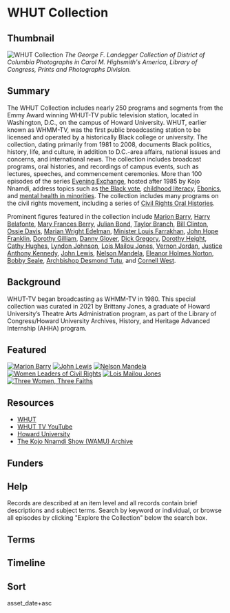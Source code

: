 # WHUT Collection

## Thumbnail

![WHUT Collection](https://s3.amazonaws.com/americanarchive.org/special-collections/WHUT_collection.jpg "WHUT Collection")
*The George F. Landegger Collection of District of Columbia Photographs in Carol M. Highsmith's America, Library of Congress, Prints and Photographs Division.*

## Summary

The WHUT Collection includes nearly 250 programs and segments from the Emmy Award winning WHUT-TV public television station, located in Washington, D.C., on the campus of Howard University. WHUT, earlier known as WHMM-TV, was the first public broadcasting station to be licensed and operated by a historically Black college or university. The collection, dating primarily from 1981 to 2008, documents Black politics, history, life, and culture, in addition to D.C.-area affairs, national issues and concerns, and international news. The collection includes broadcast programs, oral histories, and recordings of campus events, such as lectures, speeches, and commencement ceremonies. More than 100 episodes of the series [Evening Exchange](https://americanarchive.org/catalog?f%5Bseries_titles%5D%5B%5D=Evening+Exchange&per_page=100&sort=asset_date+asc&f%5baccess_types%5d%5b%5d=online), hosted after 1985 by Kojo Nnamdi, address topics such as [the Black vote](https://americanarchive.org/catalog/cpb-aacip-293-21tdz2qh), [childhood literacy](https://americanarchive.org/catalog/cpb-aacip-293-375tb6ts), [Ebonics](https://americanarchive.org/catalog/cpb-aacip-293-27zkh42c), and [mental health in minorities](https://americanarchive.org/catalog/cpb-aacip_293-h707w67k8j). The collection includes many programs on the civil rights movement, including a series of [Civil Rights Oral Histories](https://americanarchive.org/catalog?utf8=%E2%9C%93&f%5Bcontributing_organizations%5D%5B%5D=WHUT+%28DC%29&f%5Baccess_types%5D%5B%5D=online&q=%2Btitles%3A%22civil+rights+oral+histories%22). 

Prominent figures featured in the collection include [Marion Barry](https://americanarchive.org/catalog?utf8=%E2%9C%93&f%5Bcontributing_organizations%5D%5B%5D=WHUT+%28DC%29&f%5Baccess_types%5D%5B%5D=online&q=%2Btitles%3A%22marion+barry%22), [Harry Belafonte](https://americanarchive.org/catalog?q=%22harry+belafonte+master+class%22&utf8=%E2%9C%93&f%5baccess_types%5d%5b%5d=online), [Mary Frances Berry](https://americanarchive.org/catalog/cpb-aacip-293-k93125qs3c), [Julian Bond](https://americanarchive.org/catalog?utf8=%E2%9C%93&f%5Bcontributing_organizations%5D%5B%5D=WHUT+%28DC%29&f%5Baccess_types%5D%5B%5D=online&q=%2Btitles%3A%22julian+bond%22), [Taylor Branch](https://americanarchive.org/catalog/cpb-aacip_293-sn00z71g7n), [Bill Clinton](https://americanarchive.org/catalog?utf8=%E2%9C%93&f%5Bcontributing_organizations%5D%5B%5D=WHUT+%28DC%29&f%5Baccess_types%5D%5B%5D=online&q=%2Btitles%3A%22bill+clinton%22), [Ossie Davis](https://americanarchive.org/catalog?utf8=%E2%9C%93&f%5Bcontributing_organizations%5D%5B%5D=WHUT+%28DC%29&f%5Baccess_types%5D%5B%5D=online&q=%2Btitles%3A%22ossie+davis%22), [Marian Wright Edelman](https://americanarchive.org/catalog/cpb-aacip-293-gx44q7r45b), [Minister Louis Farrakhan](https://americanarchive.org/catalog?utf8=%E2%9C%93&f%5Bcontributing_organizations%5D%5B%5D=WHUT+%28DC%29&f%5Baccess_types%5D%5B%5D=online&q=%2Btitles%3A%22farrakhan%22), [John Hope Franklin](https://americanarchive.org/catalog?utf8=%E2%9C%93&f%5Bcontributing_organizations%5D%5B%5D=WHUT+%28DC%29&f%5Baccess_types%5D%5B%5D=online&q=%2Btitles%3A%22john+hope+franklin%22), [Dorothy Gilliam](https://americanarchive.org/catalog/cpb-aacip-293-wp9t14v61h), [Danny Glover](https://americanarchive.org/catalog/cpb-aacip-293-4746q1sr37), [Dick Gregory](https://americanarchive.org/catalog/cpb-aacip-293-1j97659n80), [Dorothy Height](https://americanarchive.org/catalog?utf8=%E2%9C%93&f%5Bcontributing_organizations%5D%5B%5D=WHUT+%28DC%29&f%5Baccess_types%5D%5B%5D=online&q=%2Btitles%3A%22dorothy+height%22), [Cathy Hughes](https://americanarchive.org/catalog/cpb-aacip-293-6341p02r), [Lyndon Johnson](https://americanarchive.org/catalog/cpb-aacip-293-st7dr2ps62), [Lois Mailou Jones](https://americanarchive.org/catalog/cpb-aacip-293-t727941d1q), [Vernon Jordan](https://americanarchive.org/catalog?utf8=%E2%9C%93&f%5Bcontributing_organizations%5D%5B%5D=WHUT+%28DC%29&f%5Baccess_types%5D%5B%5D=online&q=%2Btitles%3A%22vernon+jordan%22), [Justice Anthony Kennedy](https://americanarchive.org/catalog/cpb-aacip_293-02q574fr), [John Lewis](https://americanarchive.org/catalog?utf8=%E2%9C%93&f%5Bcontributing_organizations%5D%5B%5D=WHUT+%28DC%29&f%5Baccess_types%5D%5B%5D=online&q=%2Btitles%3A%22john+lewis%22), [Nelson Mandela](https://americanarchive.org/catalog?utf8=%E2%9C%93&f%5Bcontributing_organizations%5D%5B%5D=WHUT+%28DC%29&f%5Baccess_types%5D%5B%5D=online&q=%2Btitles%3A%22nelson+mandela%22), [Eleanor Holmes Norton](https://americanarchive.org/catalog?utf8=%E2%9C%93&f%5Bcontributing_organizations%5D%5B%5D=WHUT+%28DC%29&f%5Baccess_types%5D%5B%5D=online&q=%2Btitles%3A%22eleanor+holmes+norton%22), [Bobby Seale](https://americanarchive.org/catalog/cpb-aacip-293-n58cf9jn81), [Archbishop Desmond Tutu](https://americanarchive.org/catalog/cpb-aacip_293-784j16wd), and [Cornell West](https://americanarchive.org/catalog?utf8=%E2%9C%93&f%5Bcontributing_organizations%5D%5B%5D=WHUT+%28DC%29&f%5Baccess_types%5D%5B%5D=online&q=%2Btitles%3A%22cornell+west%22).  

## Background
  
WHUT-TV began broadcasting as WHMM-TV in 1980. This special collection was curated in 2021 by Brittany Jones, a graduate of Howard University’s Theatre Arts Administration program, as part of the Library of Congress/Howard University Archives, History, and Heritage Advanced Internship (AHHA) program.

## Featured

[![Marion Barry](https://s3.amazonaws.com/americanarchive.org/special-collections/cpb-aacip_293-m32n58d030.jpg)](/catalog/cpb-aacip_293-m32n58d030)
[![John Lewis](https://s3.amazonaws.com/americanarchive.org/special-collections/cpb-aacip_293-6h4cn6z77j.jpg)](/catalog/cpb-aacip-293-6h4cn6z77j)
[![Nelson Mandela](https://s3.amazonaws.com/americanarchive.org/special-collections/cpb-aacip_293-03qv9st3.jpg)](/catalog/cpb-aacip_293-03qv9st3)
[![Women Leaders of Civil Rights](https://s3.amazonaws.com/americanarchive.org/special-collections/cpb-aacip_293-4j09w0965b.jpg)](/catalog/cpb-aacip-293-4j09w0965b)
[![Lois Mailou Jones](https://s3.amazonaws.com/americanarchive.org/special-collections/cpb-aacip_293-t727941d1q.jpg)](/catalog/cpb-aacip-293-t727941d1q)
[![Three Women, Three Faiths](https://s3.amazonaws.com/americanarchive.org/special-collections/cpb-aacip_293-13905rmd.jpg)](/catalog/cpb-aacip_293-13905rmd)

## Resources

- [WHUT](https://www.whut.org/)
- [WHUT TV YouTube](https://www.youtube.com/c/WHUTTV?app=desktop)
- [Howard University](https://howard.edu/)
- [The Kojo Nnamdi Show (WAMU) Archive](https://thekojonnamdishow.org/shows) 

## Funders

## Help

Records are described at an item level and all records contain brief descriptions and subject terms. Search by keyword or individual, or browse all episodes by clicking "Explore the Collection" below the search box.

## Terms 

## Timeline

## Sort

asset_date+asc

